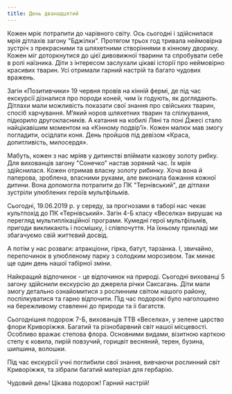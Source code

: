 ```yaml
---
title: День дванадцятий
---
```


Кожен мріє потрапити до чарівного світу. Ось сьогодні і здійснилася мрія дітлахів загону "Бджілки". Протягом трьох год тривала неймовірна зустріч з прекрасними та шляхетними створіннями в кінному дворику. Кожен міг доторкнутися до цієї дивовижної тварини та спробувати себе в ролі наїзника. Діти з інтересом заслухали цікаві історії про неймовірно красивих тварин. Усі отримали гарний настрій та багато чудових вражень.

<slideshow id="*1a" />

Загін «Позитивчики» 19 червня провів на кінній фермі, де під час екскурсії дізналися про породи коней, чим їх годують, як доглядають. Дітлахи мали можливість показати свої знання про свійських тварин, спосіб харчування. М’який норов шляхетних тварин та спілкування, підкорило другокласників. А катання на кобилі Ляні та поні Джесі стало найцікавішим моментом на «Кінному подвір’ї». Кожен малюк мав змогу погладити, осідлати коня. День пройшов під девізом «Краса, допитливість, милосердя».

<slideshow id="*2a" />

Мабуть, кожен з нас мріяв у дитинстві впіймати казкову золоту рибку. Для вихованців загону "Сонечко" настав зоряний час. Їх мрія здійснилася. Кожен отримав власну золоту рибинку. Хоча вона й паперова, зроблена, власними руками, але виконала бажання кожної дитини. Вона допомогла потрапити до ПК "Тернівський", де дітлахи зустріли улюблених героїв мультфільмів.

<slideshow id="*4a" />

Сьогодні, 19.06.2019 р. у середу, за прогнозами в таборі нас чекає культпохід до ПК «Тернівський». Загін 4-Б класу «Веселка» вирушає на перегляд мультиплікаційної програми. Кумедні герої мультфільмів, пригоди викликають і посмішку, і співпочуття. На їхньому прикладі ми збагачуємо свій життєвий досвід.

А потім у нас розваги: атракціони, гірка, батут, тарзанка. І, звичайно, перепочинок в улюбленому парку з солодким морозивом. Так минає ще один день нашої табірної зміни.

<slideshow id="*4b" />

Найкращий відпочинок - це відпочинок на природі. Сьогодні вихованці 5 загону здійснили екскурсію до джерела річки Саксагань. Діти мали змогу детально ознайомитися з рослинним світом нашого району, поспілкуватися та гарно відпочити. Під час подорожі було наголошено на бережливому ставленні до природи та іі багатств.

<slideshow id="*5b" />

Сьогоднішня подорож 7-Б, вихованців ТТВ «Веселка», у зелене царство флори Криворіжжя. Багатий та різнобарвний світ нашої місцевості. Особливо вражає степова флора. Основними видами, візитною карткою степу є ковила, пирій повзучий, горицвіт весняний, терен, бузина, шипшина, волошки.

Під час екскурсії учні поглибили свої знання, вивчаючи рослинний світ Криворіжжя, та зібрали багатий матеріал для гербарію.

Чудовий день! Цікава подорож! Гарний настрій!

<slideshow id="*5b" />
